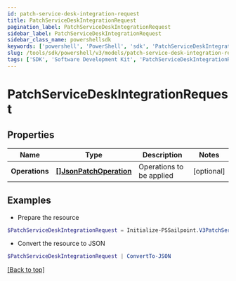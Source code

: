 ```yaml
---
id: patch-service-desk-integration-request
title: PatchServiceDeskIntegrationRequest
pagination_label: PatchServiceDeskIntegrationRequest
sidebar_label: PatchServiceDeskIntegrationRequest
sidebar_class_name: powershellsdk
keywords: ['powershell', 'PowerShell', 'sdk', 'PatchServiceDeskIntegrationRequest', 'PatchServiceDeskIntegrationRequest'] 
slug: /tools/sdk/powershell/v3/models/patch-service-desk-integration-request
tags: ['SDK', 'Software Development Kit', 'PatchServiceDeskIntegrationRequest', 'PatchServiceDeskIntegrationRequest']
---
```



# PatchServiceDeskIntegrationRequest

## Properties

Name | Type | Description | Notes
------------ | ------------- | ------------- | -------------
**Operations** | [**[]JsonPatchOperation**](json-patch-operation) | Operations to be applied | [optional] 

## Examples

- Prepare the resource
```powershell
$PatchServiceDeskIntegrationRequest = Initialize-PSSailpoint.V3PatchServiceDeskIntegrationRequest  -Operations null
```

- Convert the resource to JSON
```powershell
$PatchServiceDeskIntegrationRequest | ConvertTo-JSON
```


[[Back to top]](#) 

